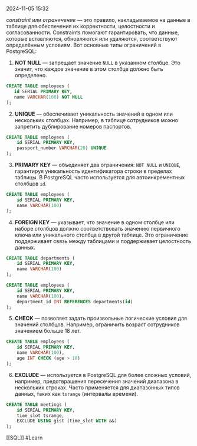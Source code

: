  2024-11-05 15:32

_constraint_ или _ограничение_ — это правило, накладываемое на данные в таблице для обеспечения их корректности, целостности и согласованности. Constraints помогают гарантировать, что данные, которые вставляются, обновляются или удаляются, соответствуют определённым условиям. Вот основные типы ограничений в PostgreSQL:

1. **NOT NULL** — запрещает значение `NULL` в указанном столбце. Это значит, что каждое значение в этом столбце должно быть определено.
   
 ```SQl
CREATE TABLE employees (
    id SERIAL PRIMARY KEY,
    name VARCHAR(100) NOT NULL
);
```

2. **UNIQUE** — обеспечивает уникальность значений в одном или нескольких столбцах. Например, в таблице сотрудников можно запретить дублирование номеров паспортов.
   
```sql
CREATE TABLE employees (
    id SERIAL PRIMARY KEY,
    passport_number VARCHAR(20) UNIQUE
);

```

3. **PRIMARY KEY** — объединяет два ограничения: `NOT NULL` и `UNIQUE`, гарантируя уникальность идентификатора строки в пределах таблицы. В PostgreSQL часто используется для автоинкрементных столбцов `id`.
   
```sql
CREATE TABLE employees (
    id SERIAL PRIMARY KEY,
    name VARCHAR(100)
);

```

4. **FOREIGN KEY** — указывает, что значение в одном столбце или наборе столбцов должно соответствовать значению первичного ключа или уникального столбца в другой таблице. Это ограничение поддерживает связь между таблицами и поддерживает целостность данных.
   
```sql
CREATE TABLE departments (
    id SERIAL PRIMARY KEY,
    name VARCHAR(100)
);

CREATE TABLE employees (
    id SERIAL PRIMARY KEY,
    name VARCHAR(100),
    department_id INT REFERENCES departments(id)
);

```
   
   5. **CHECK** — позволяет задать произвольные логические условия для значений столбцов. Например, ограничить возраст сотрудников значением больше 18 лет.  

```sql
CREATE TABLE employees (
    id SERIAL PRIMARY KEY,
    name VARCHAR(100),
    age INT CHECK (age > 18)
);

```
   
   6. **EXCLUDE** — используется в PostgreSQL для более сложных условий, например, предотвращения пересечения значений диапазона в нескольких строках. Часто применяется для диапазонных типов данных, таких как `tsrange` (интервалы времени).

```sql
CREATE TABLE meetings (
    id SERIAL PRIMARY KEY,
    time_slot tsrange,
    EXCLUDE USING gist (time_slot WITH &&)
);

```
   
[[SQL]]
#Learn